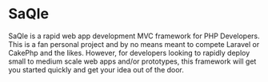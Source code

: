 # SaQle
SaQle is a rapid web app development MVC framework for PHP Developers. This is a fan personal project and by no means meant to compete Laravel or CakePhp and the likes. However, for developers looking to rapidly deploy small to medium scale web apps and/or prototypes, this framework will get you started quickly and get your idea out of the door.
